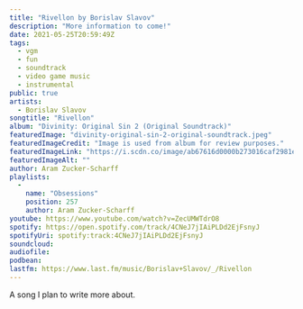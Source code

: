```yaml
---
title: "Rivellon by Borislav Slavov"
description: "More information to come!"
date: 2021-05-25T20:59:49Z
tags:
  - vgm
  - fun
  - soundtrack
  - video game music
  - instrumental
public: true
artists:
  - Borislav Slavov
songtitle: "Rivellon"
album: "Divinity: Original Sin 2 (Original Soundtrack)"
featuredImage: "divinity-original-sin-2-original-soundtrack.jpeg"
featuredImageCredit: "Image is used from album for review purposes."
featuredImageLink: "https://i.scdn.co/image/ab67616d0000b273016caf2981eb3802a5538e3e"
featuredImageAlt: ""
author: Aram Zucker-Scharff
playlists:
  -
    name: "Obsessions"
    position: 257
    author: Aram Zucker-Scharff
youtube: https://www.youtube.com/watch?v=ZecUMWTdrO8
spotify: https://open.spotify.com/track/4CNeJ7jIAiPLDd2EjFsnyJ
spotifyUri: spotify:track:4CNeJ7jIAiPLDd2EjFsnyJ
soundcloud:
audiofile:
podbean:
lastfm: https://www.last.fm/music/Borislav+Slavov/_/Rivellon
---
```


A song I plan to write more about.
		